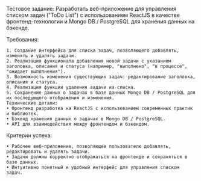 Тестовое задание: Разработать веб-приложение для управления списком задач ("ToDo List") с использованием ReactJS в качестве фронтенд-технологии и Mongo DB / PostgreSQL для хранения данных на бэкенде.

Требования:

	1. Создание интерфейса для списка задач, позволяющего добавлять, изменять и удалять задачи.
	2. Реализация функционала добавления новой задачи с указанием заголовка, описания и статуса (например, "выполнено", "в процессе", "ожидает выполнения").
	3. Возможность изменения существующих задач: редактирование заголовка, описания и статуса.
	4. Реализация функции удаления задачи из списка.
	5. Сохранение данных о задачах в базе данных Mongo DB / PostgreSQL для их последующего отображения и изменения.
	Технические детали:
	• Фронтенд разработка на ReactJS с использованием современных практик и библиотек.
	• Бэкенд хранения данных о задачах в Mongo DB / PostgreSQL.
	• API для взаимодействия между фронтендом и бэкендом.
 
Критерии успеха:

	• Рабочее веб-приложение, позволяющее пользователю добавлять, редактировать и удалять задачи.
	• Задачи должны корректно отображаться на фронтенде и сохраняться в базе данных.
	• Интуитивно понятный и удобный интерфейс для управления списком задач.
